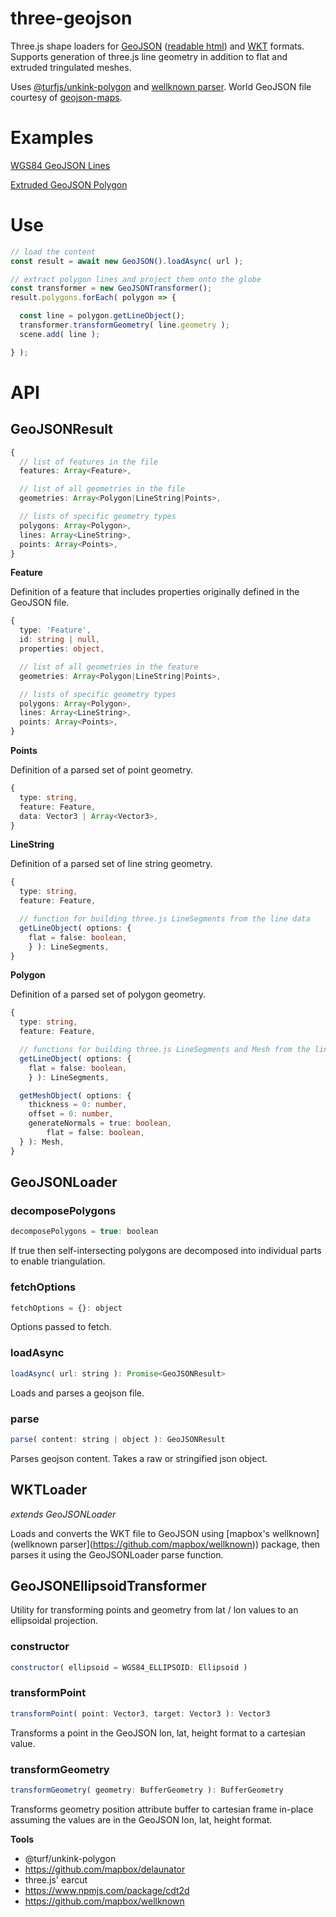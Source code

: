 # three-geojson

Three.js shape loaders for [GeoJSON](https://geojson.org/) ([readable html](https://stevage.github.io/geojson-spec/)) and [WKT](https://en.wikipedia.org/wiki/Well-known_text_representation_of_geometry) formats. Supports generation of three.js line geometry in addition to flat and extruded tringulated meshes.

Uses [@turfjs/unkink-polygon](https://www.npmjs.com/package/@turf/unkink-polygon) and [wellknown parser](https://github.com/mapbox/wellknown). World GeoJSON file courtesy of [geojson-maps](https://geojson-maps.kyd.au/).

# Examples

[WGS84 GeoJSON Lines](https://gkjohnson.github.io/three-geojson/example/bundle/globe.html)

[Extruded GeoJSON Polygon](https://gkjohnson.github.io/three-geojson/example/bundle/extruded.html)

# Use

```js
// load the content
const result = await new GeoJSON().loadAsync( url );

// extract polygon lines and project them onto the globe
const transformer = new GeoJSONTransformer();
result.polygons.forEach( polygon => {

  const line = polygon.getLineObject();
  transformer.transformGeometry( line.geometry );
  scene.add( line );

} );
```

# API

## GeoJSONResult

```ts
{
  // list of features in the file
  features: Array<Feature>,

  // list of all geometries in the file
  geometries: Array<Polygon|LineString|Points>,

  // lists of specific geometry types
  polygons: Array<Polygon>,
  lines: Array<LineString>,
  points: Array<Points>,
}
```

**Feature**

Definition of a feature that includes properties originally defined in the GeoJSON file.

```ts
{
  type: 'Feature',
  id: string | null,
  properties: object,

  // list of all geometries in the feature
  geometries: Array<Polygon|LineString|Points>,

  // lists of specific geometry types
  polygons: Array<Polygon>,
  lines: Array<LineString>,
  points: Array<Points>,
}
```

**Points**

Definition of a parsed set of point geometry.

```ts
{
  type: string,
  feature: Feature,
  data: Vector3 | Array<Vector3>,
}
```

**LineString**

Definition of a parsed set of line string geometry.

```ts
{
  type: string,
  feature: Feature,

  // function for building three.js LineSegments from the line data
  getLineObject( options: {
    flat = false: boolean,
	} ): LineSegments,
}
```

**Polygon**

Definition of a parsed set of polygon geometry.

```ts
{
  type: string,
  feature: Feature,

  // functions for building three.js LineSegments and Mesh from the line data
  getLineObject( options: {
    flat = false: boolean,
	} ): LineSegments,

  getMeshObject( options: {
    thickness = 0: number,
    offset = 0: number,
    generateNormals = true: boolean,
		flat = false: boolean,
  } ): Mesh,
}
```

## GeoJSONLoader

### decomposePolygons

```js
decomposePolygons = true: boolean
```

If true then self-intersecting polygons are decomposed into individual parts to enable triangulation.

### fetchOptions

```js
fetchOptions = {}: object
```

Options passed to fetch.

### loadAsync

```js
loadAsync( url: string ): Promise<GeoJSONResult>
```

Loads and parses a geojson file.

### parse

```js
parse( content: string | object ): GeoJSONResult
```

Parses geojson content. Takes a raw or stringified json object.

## WKTLoader

_extends GeoJSONLoader_

Loads and converts the WKT file to GeoJSON using [mapbox's wellknown](wellknown parser](https://github.com/mapbox/wellknown)) package, then parses it using the GeoJSONLoader parse function.

## GeoJSONEllipsoidTransformer

Utility for transforming points and geometry from lat / lon values to an ellipsoidal projection.

### constructor

```js
constructor( ellipsoid = WGS84_ELLIPSOID: Ellipsoid )
```

### transformPoint

```js
transformPoint( point: Vector3, target: Vector3 ): Vector3
```

Transforms a point in the GeoJSON lon, lat, height format to a cartesian value.

### transformGeometry

```js
transformGeometry( geometry: BufferGeometry ): BufferGeometry
```

Transforms geometry position attribute buffer to cartesian frame in-place assuming the values are in the GeoJSON lon, lat, height format.

**Tools**
- @turf/unkink-polygon
- https://github.com/mapbox/delaunator
- three.js' earcut
- https://www.npmjs.com/package/cdt2d
- https://github.com/mapbox/wellknown
